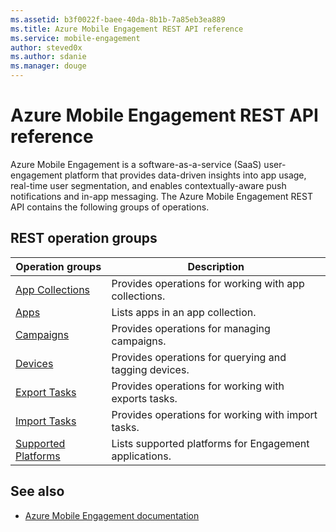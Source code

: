 ```yaml
---
ms.assetid: b3f0022f-baee-40da-8b1b-7a85eb3ea889
ms.title: Azure Mobile Engagement REST API reference
ms.service: mobile-engagement
author: steved0x
ms.author: sdanie
ms.manager: douge
---
```


# Azure Mobile Engagement REST API reference

Azure Mobile Engagement is a software-as-a-service (SaaS) user-engagement platform that provides data-driven insights into app usage, real-time user segmentation, and enables contextually-aware push notifications and in-app messaging. The Azure Mobile Engagement REST API contains the following groups of operations.



## REST operation groups

| Operation groups                                                           | Description                                            |
|----------------------------------------------------------------------------|--------------------------------------------------------|
| [App Collections](~/api-ref/mobile-engagement/appcollections.json)         | Provides operations for working with app collections.  |
| [Apps](~/api-ref/mobile-engagement/apps.json)                              | Lists apps in an app collection.                       |
| [Campaigns](~/api-ref/mobile-engagement/campaigns.json)                    | Provides operations for managing campaigns.            |
| [Devices](~/api-ref/mobile-engagement/devices.json)                        | Provides operations for querying and tagging devices.  |
| [Export Tasks](~/api-ref/mobile-engagement/exporttasks.json)               | Provides operations for working with exports tasks.    |
| [Import Tasks](~/api-ref/mobile-engagement/importtasks.json)               | Provides operations for working with import tasks.     |
| [Supported Platforms](~/api-ref/mobile-engagement/supportedplatforms.json) | Lists supported platforms for Engagement applications. |


## See also

- [Azure Mobile Engagement documentation](https://review.docs.microsoft.com/azure/mobile-engagement/)